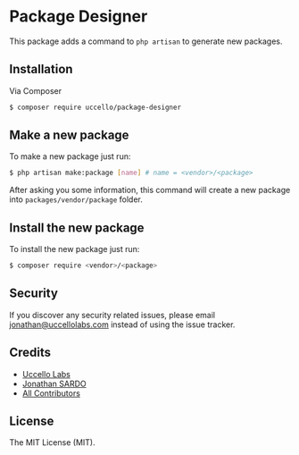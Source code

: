 # Package Designer

This package adds a command to ```php artisan``` to generate new packages.

## Installation

Via Composer

``` bash
$ composer require uccello/package-designer
```

## Make a new package

To make a new package just run:

``` bash
$ php artisan make:package [name] # name = <vendor>/<package>
```

After asking you some information, this command will create a new package into ```packages/vendor/package``` folder.

## Install the new package
To install the new package just run:

``` bash
$ composer require <vendor>/<package>
```

## Security

If you discover any security related issues, please email jonathan@uccellolabs.com instead of using the issue tracker.

## Credits

- [Uccello Labs][link-organization]
- [Jonathan SARDO][link-author]
- [All Contributors][link-contributors]

## License

The MIT License (MIT).

[link-organization]: https://github.com/uccellolabs
[link-uccello]: https://github.com/uccellolabs/uccello
[link-author]: https://github.com/sardoj
[link-contributors]: ../../contributors
